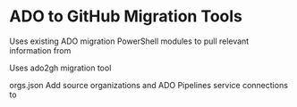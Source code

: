# ADO to GitHub Migration Tools

Uses existing ADO migration PowerShell modules to pull relevant information from 

Uses ado2gh migration tool 

orgs.json
Add source organizations and ADO Pipelines service connections to  
